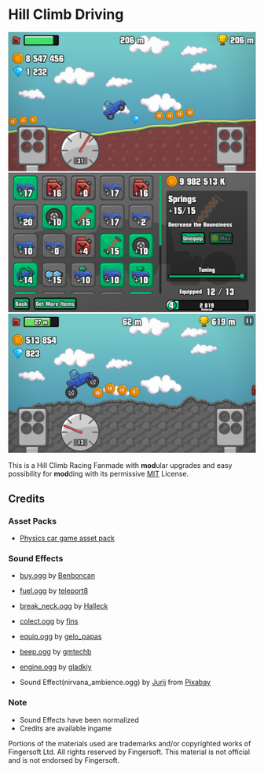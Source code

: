 # Hill Climb Driving

![Screenshot, driving on Countryside](./static/screenshots/1.png)
![Screenshot, Upgrading in Garage](./static/screenshots/2.png)
![Screenshot, Upgraded Car on Mountain](./static/screenshots/5.png)

This is a Hill Climb Racing Fanmade with **mod**ular upgrades and easy possibility for **mod**ding with its permissive [MIT](./LICENSE) License.

## Credits

### Asset Packs

- [Physics car game asset pack](https://lucylavend.itch.io/physics-car-game-asset-pack)

### Sound Effects

- [buy.ogg](http://freesound.org/people/Benboncan/sounds/91924) by [Benboncan](http://freesound.org/people/Benboncan)
- [fuel.ogg](http://freesound.org/people/teleport8/sounds/28707) by [teleport8](http://freesound.org/people/teleport8)
- [break_neck.ogg](http://freesound.org/people/Halleck/sounds/21914) by [Halleck](http://freesound.org/people/Halleck)
- [colect.ogg](http://freesound.org/people/fins/sounds/146723) by [fins](http://freesound.org/people/fins)
- [equip.ogg](http://freesound.org/people/gelo_papas/sounds/63125) by [gelo_papas](http://freesound.org/people/gelo_papas)
- [beep.ogg](http://freesound.org/people/gmtechb/sounds/49166) by [gmtechb](http://freesound.org/people/gmtechb)
- [engine.ogg](https://freesound.org/people/gladkiy/sounds/332385/) by [gladkiy](http://freesound.org/people/gladkiy)

- Sound Effect(nirvana_ambience.ogg) by [Jurij](https://pixabay.com/de/users/soundreality-31074404/?utm_source=link-attribution&utm_medium=referral&utm_campaign=music&utm_content=160387) from [Pixabay](https://pixabay.com//?utm_source=link-attribution&utm_medium=referral&utm_campaign=music&utm_content=160387)

### Note

- Sound Effects have been normalized
- Credits are available ingame

Portions of the materials used are trademarks and/or copyrighted works of Fingersoft Ltd. All rights reserved by Fingersoft. This material is not official and is not endorsed by Fingersoft.
